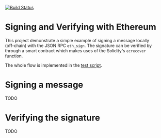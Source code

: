 [![Build Status](https://travis-ci.org/alext234/sign-and-verify.svg?branch=master)](https://travis-ci.org/alext234/sign-and-verify)

# Signing and Verifying with Ethereum

This project demonstrate a simple example of signing a message locally (off-chain)
with the JSON RPC `eth_sign`. The signature can be verified by through a 
smart contract which makes uses of the Solidity's `ecrecover`  function.
 
The whole flow is implemented in the [test script](testnet_script.sh). 
 
# Signing a message 
TODO



# Verifying the signature
TODO
 
 